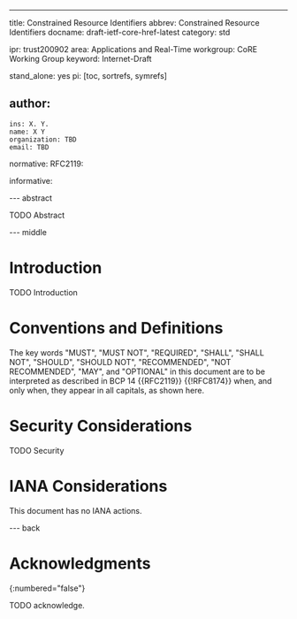 ---
title: Constrained Resource Identifiers
abbrev: Constrained Resource Identifiers
docname: draft-ietf-core-href-latest
category: std

ipr: trust200902
area: Applications and Real-Time
workgroup: CoRE Working Group
keyword: Internet-Draft

stand_alone: yes
pi: [toc, sortrefs, symrefs]

author:
 -
    ins: X. Y.
    name: X Y
    organization: TBD
    email: TBD

normative:
  RFC2119:

informative:



--- abstract

TODO Abstract

--- middle

# Introduction

TODO Introduction


# Conventions and Definitions

The key words "MUST", "MUST NOT", "REQUIRED", "SHALL", "SHALL NOT", "SHOULD", "SHOULD NOT", "RECOMMENDED", "NOT RECOMMENDED", "MAY", and "OPTIONAL" in this document are to be interpreted as described in BCP 14 {{RFC2119}} {{!RFC8174}} when, and only when, they appear in all capitals, as shown here.


# Security Considerations

TODO Security


# IANA Considerations

This document has no IANA actions.



--- back

# Acknowledgments
{:numbered="false"}

TODO acknowledge. 
